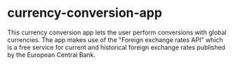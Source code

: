 # currency-conversion-app
This currency conversion app lets the user perform conversions with global currencies. The app makes use of the "Foreign exchange rates API" which is a free service for current and historical foreign exchange rates published by the European Central Bank.
